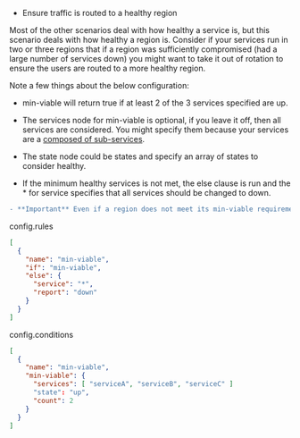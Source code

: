 * Ensure traffic is routed to a healthy region

Most of the other scenarios deal with how healthy a service is, but this scenario deals with how healthy a region is. Consider if your services run in two or three regions that if a region was sufficiently compromised (had a large number of services down) you might want to take it out of rotation to ensure the users are routed to a more healthy region.

Note a few things about the below configuration:

* min-viable will return true if at least 2 of the 3 services specified are up.

* The services node for min-viable is optional, if you leave it off, then all services are considered. You might specify them because your services are a [composed of sub-services](/docs/dependencies.md#scope-of-a-service).

* The state node could be states and specify an array of states to consider healthy.

* If the minimum healthy services is not met, the else clause is run and the * for service specifies that all services should be changed to down.

```diff
- **Important** Even if a region does not meet its min-viable requirement for healthy services, it will not return false from min-viable if there are no other regions that have a higher number of healthy services. Said another way, this rule will never force you to be less reliable.
```

config.rules

```json
[
  {
    "name": "min-viable",
    "if": "min-viable",
    "else": {
      "service": "*",
      "report": "down"
    }
  }
]
```

config.conditions

```json
[
  {
    "name": "min-viable",
    "min-viable": {
      "services": [ "serviceA", "serviceB", "serviceC" ]
      "state": "up",
      "count": 2
    }
  }
]
```
